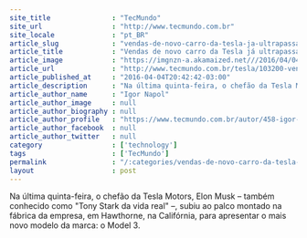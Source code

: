 ```yaml
---
site_title               : "TecMundo"
site_url                 : "http://www.tecmundo.com.br"
site_locale              : "pt_BR"
article_slug             : "vendas-de-novo-carro-da-tesla-ja-ultrapassam-os-rs-35-bilhoes"
article_title            : "Vendas de novo carro da Tesla já ultrapassam os R$ 35 bilhões"
article_image            : "https://imgnzn-a.akamaized.net///2016/04/04/04204059580252-t1200x480.jpg"
article_url              : "http://www.tecmundo.com.br/tesla/103200-vendas-novo-carro-tesla-ultrapassam-r-35-bilhoes.htm"
article_published_at     : "2016-04-04T20:42:42-03:00"
article_description      : "Na última quinta-feira, o chefão da Tesla Motors, Elon Musk – também conhecido como 'Tony Stark da vida real' –, subiu ao palco montado na fábrica da empresa, em Hawthorne, na Califórnia, para apresentar o mais novo modelo da marca: o Model 3."
article_author_name      : "Igor Napol"
article_author_image     : null
article_author_biography : null
article_author_profile   : "https://www.tecmundo.com.br/autor/458-igor-napol/"
article_author_facebook  : null
article_author_twitter   : null
category                 : ['technology']
tags                     : ['TecMundo']
permalink                : "/:categories/vendas-de-novo-carro-da-tesla-ja-ultrapassam-os-rs-35-bilhoes/"
layout                   : post
---
```


Na última quinta-feira, o chefão da Tesla Motors, Elon Musk – também conhecido como "Tony Stark da vida real" –, subiu ao palco montado na fábrica da empresa, em Hawthorne, na Califórnia, para apresentar o mais novo modelo da marca: o Model 3.
